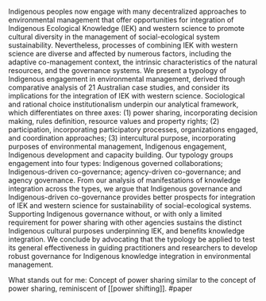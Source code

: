 Indigenous peoples now engage with many decentralized approaches to environmental management that offer opportunities for integration of Indigenous Ecological Knowledge (IEK) and western science to promote cultural diversity in the management of social-ecological system sustainability. Nevertheless, processes of combining IEK with western science are diverse and affected by numerous factors, including the adaptive co-management context, the intrinsic characteristics of the natural resources, and the governance systems. We present a typology of Indigenous engagement in environmental management, derived through comparative analysis of 21 Australian case studies, and consider its implications for the integration of IEK with western science. Sociological and rational choice institutionalism underpin our analytical framework, which differentiates on three axes: (1) power sharing, incorporating decision making, rules definition, resource values and property rights; (2) participation, incorporating participatory processes, organizations engaged, and coordination approaches; (3) intercultural purpose, incorporating purposes of environmental management, Indigenous engagement, Indigenous development and capacity building. Our typology groups engagement into four types: Indigenous governed collaborations; Indigenous-driven co-governance; agency-driven co-governance; and agency governance. From our analysis of manifestations of knowledge integration across the types, we argue that Indigenous governance and Indigenous-driven co-governance provides better prospects for integration of IEK and western science for sustainability of social-ecological systems. Supporting Indigenous governance without, or with only a limited requirement for power sharing with other agencies sustains the distinct Indigenous cultural purposes underpinning IEK, and benefits knowledge integration. We conclude by advocating that the typology be applied to test its general effectiveness in guiding practitioners and researchers to develop robust governance for Indigenous knowledge integration in environmental management.

What stands out for me:
Concept of power sharing similar to the concept of power sharing, reminiscent of [[power shifting]]. 
#paper 